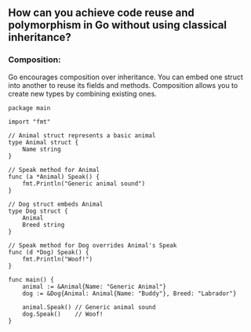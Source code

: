 ## How can you achieve code reuse and polymorphism in Go without using classical inheritance?

### Composition:

Go encourages composition over inheritance. You can embed one struct into another to reuse its fields and methods.
Composition allows you to create new types by combining existing ones.

```golang
package main

import "fmt"

// Animal struct represents a basic animal
type Animal struct {
    Name string
}

// Speak method for Animal
func (a *Animal) Speak() {
    fmt.Println("Generic animal sound")
}

// Dog struct embeds Animal
type Dog struct {
    Animal
    Breed string
}

// Speak method for Dog overrides Animal's Speak
func (d *Dog) Speak() {
    fmt.Println("Woof!")
}

func main() {
    animal := &Animal{Name: "Generic Animal"}
    dog := &Dog{Animal: Animal{Name: "Buddy"}, Breed: "Labrador"}

    animal.Speak() // Generic animal sound
    dog.Speak()    // Woof!
}
```

